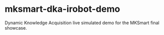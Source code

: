 # mksmart-dka-irobot-demo
Dynamic Knowledge Acquisition live simulated demo for the MKSmart final showcase.
